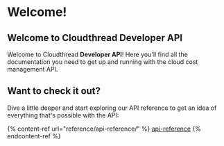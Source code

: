 # Welcome!

## Welcome to Cloudthread Developer API

Welcome to Cloudthread **Developer API**! Here you'll find all the documentation you need to get up and running with the cloud cost management API.

## Want to check it out?

Dive a little deeper and start exploring our API reference to get an idea of everything that's possible with the API:

{% content-ref url="reference/api-reference/" %}
[api-reference](reference/api-reference/)
{% endcontent-ref %}
